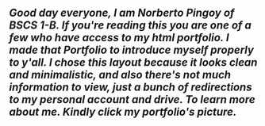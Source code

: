 ## **_Good day everyone, I am Norberto Pingoy of BSCS 1-B. If you're reading this you are one of a few who have access to my html portfolio. I made that Portfolio to introduce myself properly to y'all. I chose this layout because it looks clean and minimalistic, and also there's not much information to view, just a bunch of redirections to my personal account and drive. To learn more about me. Kindly click my portfolio's picture._**
